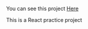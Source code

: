 You can see this project [Here](https://shopping-phone-creat-by-roya.netlify.app/) 

This is a React practice project


